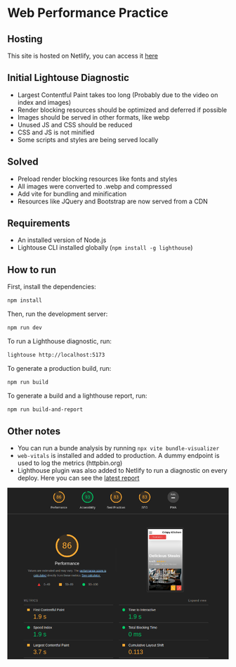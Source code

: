 # Web Performance Practice

## Hosting

This site is hosted on Netlify, you can access it [here](https://main--leafy-zuccutto-d6c3de.netlify.app/)

## Initial Lightouse Diagnostic

- Largest Contentful Paint takes too long (Probably due to the video on index and images)
- Render blocking resources should be optimized and deferred if possible
- Images should be served in other formats, like webp
- Unused JS and CSS should be reduced
- CSS and JS is not minified
- Some scripts and styles are being served locally

## Solved

- Preload render blocking resources like fonts and styles
- All images were converted to .webp and compressed
- Add vite for bundling and minification
- Resources like JQuery and Bootstrap are now served from a CDN

## Requirements

- An installed version of Node.js
- Lightouse CLI installed globally (`npm install -g lighthouse`)

## How to run

First, install the dependencies:

```bash
npm install
```

Then, run the development server:

```bash
npm run dev
```

To run a Lighthouse diagnostic, run:

```bash
lightouse http://localhost:5173
```

To generate a production build, run:

```bash
npm run build
```

To generate a build and a lighthouse report, run:

```bash
npm run build-and-report
```

## Other notes

- You can run a bunde analysis by running `npx vite bundle-visualizer`
- `web-vitals` is installed and added to production. A dummy endpoint is used to log the metrics (httpbin.org)
- Lighthouse plugin was also added to Netlify to run a diagnostic on every deploy. Here you can see the [latest report](./showcase/netlify-lighthouse.html)

![Report screenshot](./showcase/report-screenshot.png)
